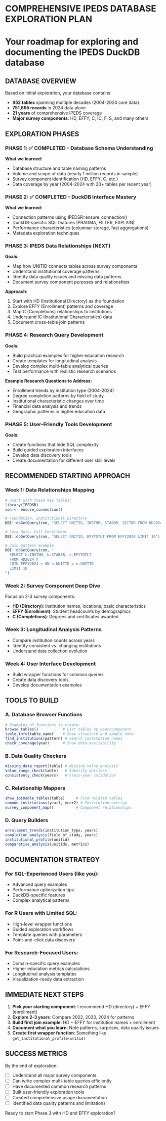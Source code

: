 # COMPREHENSIVE IPEDS DATABASE EXPLORATION PLAN
# Your roadmap for exploring and documenting the IPEDS DuckDB database

## DATABASE OVERVIEW
Based on initial exploration, your database contains:
- **952 tables** spanning multiple decades (2004-2024 core data)
- **751,895 records** in 2024 data alone
- **21 years** of comprehensive IPEDS coverage
- **Major survey components**: HD, EFFY, C, IC, F, S, and many others

## EXPLORATION PHASES

### PHASE 1: ✅ COMPLETED - Database Schema Understanding
**What we learned:**
- Database structure and table naming patterns
- Volume and scope of data (nearly 1 million records in sample)
- Survey component identification (HD, EFFY, C, etc.)
- Data coverage by year (2004-2024 with 20+ tables per recent year)

### PHASE 2: ✅ COMPLETED - DuckDB Interface Mastery  
**What we learned:**
- Connection patterns using IPEDSR::ensure_connection()
- DuckDB-specific SQL features (PRAGMA, FILTER, EXPLAIN)
- Performance characteristics (columnar storage, fast aggregations)
- Metadata exploration techniques

### PHASE 3: IPEDS Data Relationships (NEXT)
**Goals:**
- Map how UNITID connects tables across survey components
- Understand institutional coverage patterns
- Identify data quality issues and missing data patterns
- Document survey component purposes and relationships

**Approach:**
1. Start with HD (Institutional Directory) as the foundation
2. Explore EFFY (Enrollment) patterns and coverage
3. Map C (Completions) relationships to institutions
4. Understand IC (Institutional Characteristics) data
5. Document cross-table join patterns

### PHASE 4: Research Query Development
**Goals:**
- Build practical examples for higher education research
- Create templates for longitudinal analysis
- Develop complex multi-table analytical queries
- Test performance with realistic research scenarios

**Example Research Questions to Address:**
- Enrollment trends by institution type (2004-2024)
- Degree completion patterns by field of study
- Institutional characteristic changes over time
- Financial data analysis and trends
- Geographic patterns in higher education data

### PHASE 5: User-Friendly Tools Development
**Goals:**
- Create functions that hide SQL complexity
- Build guided exploration interfaces
- Develop data discovery tools
- Create documentation for different user skill levels

## RECOMMENDED STARTING APPROACH

### Week 1: Data Relationships Mapping
```r
# Start with these key tables:
library(IPEDSR)
con <- ensure_connection()

# Foundation: Institutional Directory
DBI::dbGetQuery(con, "SELECT UNITID, INSTNM, STABBR, SECTOR FROM HD2024 LIMIT 10")

# Core data: Fall Enrollment  
DBI::dbGetQuery(con, "SELECT UNITID, EFYTOTLT FROM EFFY2024 LIMIT 10")

# Join pattern example
DBI::dbGetQuery(con, "
  SELECT h.INSTNM, h.STABBR, e.EFYTOTLT 
  FROM HD2024 h 
  JOIN EFFY2024 e ON h.UNITID = e.UNITID 
  LIMIT 10
")
```

### Week 2: Survey Component Deep Dive
Focus on 2-3 survey components:
- **HD (Directory)**: Institution names, locations, basic characteristics
- **EFFY (Enrollment)**: Student headcounts by demographics
- **C (Completions)**: Degrees and certificates awarded

### Week 3: Longitudinal Analysis Patterns
- Compare institution counts across years
- Identify consistent vs. changing institutions
- Understand data collection evolution

### Week 4: User Interface Development
- Build wrapper functions for common queries
- Create data discovery tools
- Develop documentation examples

## TOOLS TO BUILD

### A. Database Browser Functions
```r
# Examples of functions to create:
browse_tables()           # List tables by year/component
table_info(table_name)    # Show structure and sample data
find_institutions(pattern) # Search institution names
check_coverage(year)      # Show data availability
```

### B. Data Quality Checkers
```r
missing_data_report(table) # Missing value analysis
value_range_check(table)   # Identify outliers
consistency_check(years)   # Cross-year validation
```

### C. Relationship Mappers
```r
show_joinable_tables(table)     # Find related tables
common_institutions(year1, year2) # Institution overlap
survey_component_map()          # Component relationships
```

### D. Query Builders
```r
enrollment_trends(institution_type, years)
completion_analysis(field_of_study, years)  
institutional_profile(unitid)
comparative_analysis(unitids, metrics)
```

## DOCUMENTATION STRATEGY

### For SQL-Experienced Users (like you):
- Advanced query examples
- Performance optimization tips
- DuckDB-specific features
- Complex analytical patterns

### For R Users with Limited SQL:
- High-level wrapper functions
- Guided exploration workflows
- Template queries with parameters
- Point-and-click data discovery

### For Research-Focused Users:
- Domain-specific query examples
- Higher education metrics calculations
- Longitudinal analysis templates
- Visualization-ready data extraction

## IMMEDIATE NEXT STEPS

1. **Pick your starting component**: I recommend HD (directory) + EFFY (enrollment)
2. **Explore 2-3 years**: Compare 2022, 2023, 2024 for patterns
3. **Build first join example**: HD + EFFY for institution names + enrollment
4. **Document what you learn**: Note patterns, surprises, data quality issues
5. **Create first wrapper function**: Something like `get_institutional_profile(unitid)`

## SUCCESS METRICS

By the end of exploration:
- [ ] Understand all major survey components
- [ ] Can write complex multi-table queries efficiently  
- [ ] Have documented common research patterns
- [ ] Built user-friendly exploration tools
- [ ] Created comprehensive usage documentation
- [ ] Identified data quality patterns and limitations

Ready to start Phase 3 with HD and EFFY exploration?